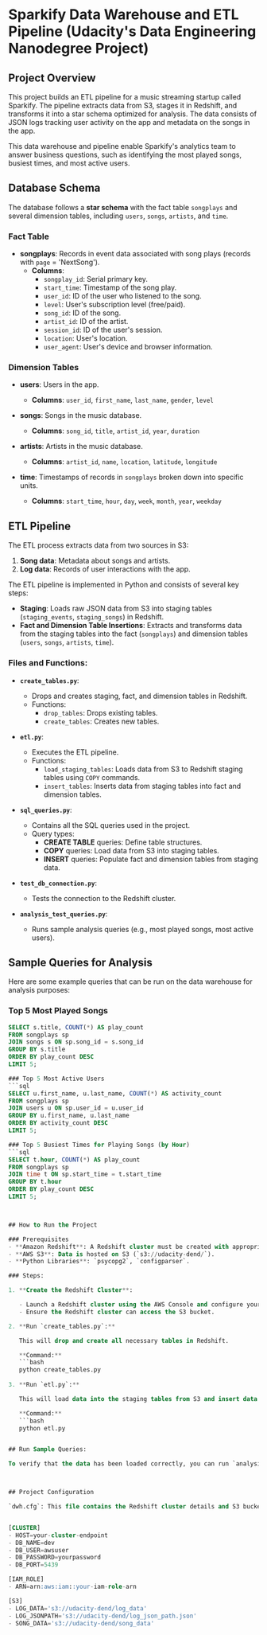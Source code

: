 # Sparkify Data Warehouse and ETL Pipeline (Udacity's Data Engineering Nanodegree Project)

## Project Overview

This project builds an ETL pipeline for a music streaming startup called Sparkify. The pipeline extracts data from S3, stages it in Redshift, and transforms it into a star schema optimized for analysis. The data consists of JSON logs tracking user activity on the app and metadata on the songs in the app.

This data warehouse and pipeline enable Sparkify's analytics team to answer business questions, such as identifying the most played songs, busiest times, and most active users.

## Database Schema

The database follows a **star schema** with the fact table `songplays` and several dimension tables, including `users`, `songs`, `artists`, and `time`.

### Fact Table

- **songplays**: Records in event data associated with song plays (records with `page` = 'NextSong').
  - **Columns**:
    - `songplay_id`: Serial primary key.
    - `start_time`: Timestamp of the song play.
    - `user_id`: ID of the user who listened to the song.
    - `level`: User's subscription level (free/paid).
    - `song_id`: ID of the song.
    - `artist_id`: ID of the artist.
    - `session_id`: ID of the user's session.
    - `location`: User's location.
    - `user_agent`: User's device and browser information.

### Dimension Tables

- **users**: Users in the app.
  - **Columns**: `user_id`, `first_name`, `last_name`, `gender`, `level`
  
- **songs**: Songs in the music database.
  - **Columns**: `song_id`, `title`, `artist_id`, `year`, `duration`
  
- **artists**: Artists in the music database.
  - **Columns**: `artist_id`, `name`, `location`, `latitude`, `longitude`
  
- **time**: Timestamps of records in `songplays` broken down into specific units.
  - **Columns**: `start_time`, `hour`, `day`, `week`, `month`, `year`, `weekday`

## ETL Pipeline

The ETL process extracts data from two sources in S3:
1. **Song data**: Metadata about songs and artists.
2. **Log data**: Records of user interactions with the app.

The ETL pipeline is implemented in Python and consists of several key steps:
- **Staging**: Loads raw JSON data from S3 into staging tables (`staging_events`, `staging_songs`) in Redshift.
- **Fact and Dimension Table Insertions**: Extracts and transforms data from the staging tables into the fact (`songplays`) and dimension tables (`users`, `songs`, `artists`, `time`).

### Files and Functions:

- **`create_tables.py`**: 
  - Drops and creates staging, fact, and dimension tables in Redshift.
  - Functions:
    - `drop_tables`: Drops existing tables.
    - `create_tables`: Creates new tables.

- **`etl.py`**: 
  - Executes the ETL pipeline.
  - Functions:
    - `load_staging_tables`: Loads data from S3 to Redshift staging tables using `COPY` commands.
    - `insert_tables`: Inserts data from staging tables into fact and dimension tables.

- **`sql_queries.py`**: 
  - Contains all the SQL queries used in the project.
  - Query types:
    - **CREATE TABLE** queries: Define table structures.
    - **COPY** queries: Load data from S3 into staging tables.
    - **INSERT** queries: Populate fact and dimension tables from staging data.

- **`test_db_connection.py`**: 
  - Tests the connection to the Redshift cluster.

- **`analysis_test_queries.py`**:
  - Runs sample analysis queries (e.g., most played songs, most active users).

## Sample Queries for Analysis

Here are some example queries that can be run on the data warehouse for analysis purposes:

### Top 5 Most Played Songs
```sql
SELECT s.title, COUNT(*) AS play_count
FROM songplays sp
JOIN songs s ON sp.song_id = s.song_id
GROUP BY s.title
ORDER BY play_count DESC
LIMIT 5;

### Top 5 Most Active Users
```sql
SELECT u.first_name, u.last_name, COUNT(*) AS activity_count
FROM songplays sp
JOIN users u ON sp.user_id = u.user_id
GROUP BY u.first_name, u.last_name
ORDER BY activity_count DESC
LIMIT 5;

### Top 5 Busiest Times for Playing Songs (by Hour)
```sql
SELECT t.hour, COUNT(*) AS play_count
FROM songplays sp
JOIN time t ON sp.start_time = t.start_time
GROUP BY t.hour
ORDER BY play_count DESC
LIMIT 5;



## How to Run the Project

### Prerequisites
- **Amazon Redshift**: A Redshift cluster must be created with appropriate IAM roles for reading from S3.
- **AWS S3**: Data is hosted on S3 (`s3://udacity-dend/`).
- **Python Libraries**: `psycopg2`, `configparser`.

### Steps:

1. **Create the Redshift Cluster**:

   - Launch a Redshift cluster using the AWS Console and configure your IAM roles.
   - Ensure the Redshift cluster can access the S3 bucket.

2. **Run `create_tables.py`:**

   This will drop and create all necessary tables in Redshift.

   **Command:**
   ```bash
   python create_tables.py
   
3. **Run `etl.py`:**

   This will load data into the staging tables from S3 and insert data into the fact and dimension tables.

   **Command:**
   ```bash
   python etl.py


## Run Sample Queries:

To verify that the data has been loaded correctly, you can run `analysis_test_queries.py` or use a SQL client (e.g., Redshift Query Editor) to run the sample queries provided above.



## Project Configuration

`dwh.cfg`: This file contains the Redshift cluster details and S3 bucket paths.


[CLUSTER]
- HOST=your-cluster-endpoint
- DB_NAME=dev
- DB_USER=awsuser
- DB_PASSWORD=yourpassword
- DB_PORT=5439

[IAM_ROLE]
- ARN=arn:aws:iam::your-iam-role-arn

[S3]
- LOG_DATA='s3://udacity-dend/log_data'
- LOG_JSONPATH='s3://udacity-dend/log_json_path.json'
- SONG_DATA='s3://udacity-dend/song_data'

